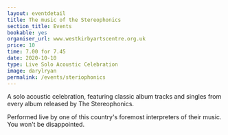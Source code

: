 ```yaml
---
layout: eventdetail
title: The music of the Stereophonics
section_title: Events
bookable: yes
organiser_url: www.westkirbyartscentre.org.uk
price: 10
time: 7.00 for 7.45
date: 2020-10-10
type: Live Solo Acoustic Celebration
image: darylryan
permalink: /events/steriophonics
---
```


A solo acoustic celebration, featuring classic album tracks and singles from every album released by The Stereophonics.

Performed live by one of this country's foremost interpreters of their music. You won't be disappointed.
